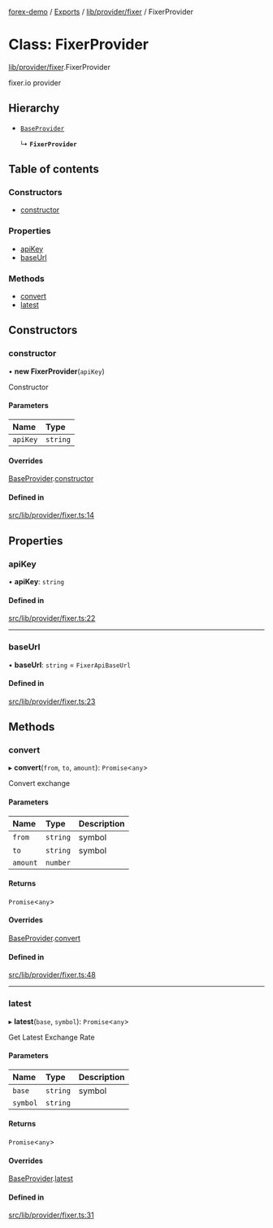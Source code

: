 [forex-demo](../README.md) / [Exports](../modules.md) / [lib/provider/fixer](../modules/lib_provider_fixer.md) / FixerProvider

# Class: FixerProvider

[lib/provider/fixer](../modules/lib_provider_fixer.md).FixerProvider

fixer.io provider

## Hierarchy

- [`BaseProvider`](lib_provider_base.BaseProvider.md)

  ↳ **`FixerProvider`**

## Table of contents

### Constructors

- [constructor](lib_provider_fixer.FixerProvider.md#constructor)

### Properties

- [apiKey](lib_provider_fixer.FixerProvider.md#apikey)
- [baseUrl](lib_provider_fixer.FixerProvider.md#baseurl)

### Methods

- [convert](lib_provider_fixer.FixerProvider.md#convert)
- [latest](lib_provider_fixer.FixerProvider.md#latest)

## Constructors

### constructor

• **new FixerProvider**(`apiKey`)

Constructor

#### Parameters

| Name     | Type     |
| :------- | :------- |
| `apiKey` | `string` |

#### Overrides

[BaseProvider](lib_provider_base.BaseProvider.md).[constructor](lib_provider_base.BaseProvider.md#constructor)

#### Defined in

[src/lib/provider/fixer.ts:14](https://github.com/suphero/forex-demo/blob/2ac0f42/src/lib/provider/fixer.ts#L14)

## Properties

### apiKey

• **apiKey**: `string`

#### Defined in

[src/lib/provider/fixer.ts:22](https://github.com/suphero/forex-demo/blob/2ac0f42/src/lib/provider/fixer.ts#L22)

---

### baseUrl

• **baseUrl**: `string` = `FixerApiBaseUrl`

#### Defined in

[src/lib/provider/fixer.ts:23](https://github.com/suphero/forex-demo/blob/2ac0f42/src/lib/provider/fixer.ts#L23)

## Methods

### convert

▸ **convert**(`from`, `to`, `amount`): `Promise`<`any`\>

Convert exchange

#### Parameters

| Name     | Type     | Description |
| :------- | :------- | :---------- |
| `from`   | `string` | symbol      |
| `to`     | `string` | symbol      |
| `amount` | `number` |             |

#### Returns

`Promise`<`any`\>

#### Overrides

[BaseProvider](lib_provider_base.BaseProvider.md).[convert](lib_provider_base.BaseProvider.md#convert)

#### Defined in

[src/lib/provider/fixer.ts:48](https://github.com/suphero/forex-demo/blob/2ac0f42/src/lib/provider/fixer.ts#L48)

---

### latest

▸ **latest**(`base`, `symbol`): `Promise`<`any`\>

Get Latest Exchange Rate

#### Parameters

| Name     | Type     | Description |
| :------- | :------- | :---------- |
| `base`   | `string` | symbol      |
| `symbol` | `string` |             |

#### Returns

`Promise`<`any`\>

#### Overrides

[BaseProvider](lib_provider_base.BaseProvider.md).[latest](lib_provider_base.BaseProvider.md#latest)

#### Defined in

[src/lib/provider/fixer.ts:31](https://github.com/suphero/forex-demo/blob/2ac0f42/src/lib/provider/fixer.ts#L31)
